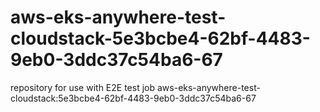 # aws-eks-anywhere-test-cloudstack-5e3bcbe4-62bf-4483-9eb0-3ddc37c54ba6-67
repository for use with E2E test job aws-eks-anywhere-test-cloudstack:5e3bcbe4-62bf-4483-9eb0-3ddc37c54ba6-67
